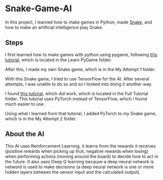 # Snake-Game-AI
In this project, I learned how to make games in Python, made [Snake](https://en.wikipedia.org/wiki/Snake_(video_game_genre)), and how to make an artificial intelligence play Snake.

## Steps
I first learned how to make games with python using pygame, following [this tutorial](https://realpython.com/pygame-a-primer/), which is located in the Learn PyGame folder.

After this, I made my own Snake game, which is in the My Attempt 1 folder.

With this Snake game, I tried to use TensorFlow for the AI. After several attempts, I was unable to do so and so I looked into doing it another way.

I found [this tutorial](https://www.youtube.com/watch?v=PJl4iabBEz0&list=PLqnslRFeH2UrDh7vUmJ60YrmWd64mTTKV), which did work, which is located in the Full Tutorial folder. This tutorial uses PyTorch instead of TensorFlow, which I found much easier to use.

Using what I learned from that tutorial, I added PyTorch to my Snake game, which is in the My Attempt 2 folder.

## About the AI
This AI uses Reinforcement Learning, it learns from the rewards it receives (positive rewards when picking up fruit, negative rewards when losing) when performing actions (moving around the board) to decide how to act in the future. It also uses Deep Q learning because a deep neural network is netword is used to make decisions (a deep neural network is one or more hidden layers between the sensor input and the calculated output).
